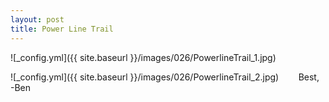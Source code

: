 ```yaml
---
layout: post
title: Power Line Trail
---
```


![_config.yml]({{ site.baseurl }}/images/026/PowerlineTrail_1.jpg)
&nbsp;&nbsp;&nbsp;&nbsp;&nbsp;&nbsp; 

![_config.yml]({{ site.baseurl }}/images/026/PowerlineTrail_2.jpg)
&nbsp;&nbsp;&nbsp;&nbsp;&nbsp;&nbsp; 
Best,
-Ben






 
